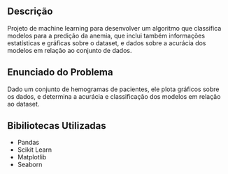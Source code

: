 ## Descrição
Projeto de machine learning para desenvolver um algoritmo que classifica modelos para a predição da anemia, que inclui também informações estatísticas e gráficas sobre o dataset, e dados sobre a acurácia dos modelos em relação ao conjunto de dados.

## Enunciado do Problema
Dado um conjunto de hemogramas de pacientes, ele plota gráficos sobre os dados, e determina a acurácia e classificação dos modelos em relação ao dataset.

## Bibiliotecas Utilizadas

- Pandas
- Scikit Learn
- Matplotlib
- Seaborn

